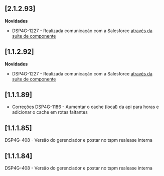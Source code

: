 ﻿## [2.1.2.93]

**Novidades**

- DSP4G-1227 - Realizada comunicação com a Salesforce [através da suíte de componente](https://atendimento.tecnospeed.com.br/hc/pt-br/articles/16176982864279-Guia-Geral-Gerenciador-de-Su%C3%ADte-de-Componentes#:~:text=Na%20se%C3%A7%C3%A3o%20%E2%80%9CN%C3%A3o%20Habilitado%E2%80%9C%20est%C3%A3o%20os%20componentes%20n%C3%A3o%20contratados%2C%20mas%20voc%C3%AA%20pode%20saber%20mais%20sobre%20o%20componente%20em%20quest%C3%A3o%20atrav%C3%A9s%20do%20bot%C3%A3o%20%E2%80%9CConhe%C3%A7a%E2%80%9D)


## [1.1.2.92]

**Novidades**

- DSP4G-1227 - Realizada comunicação com a Salesforce [através da suíte de componente](https://atendimento.tecnospeed.com.br/hc/pt-br/articles/16176982864279-Guia-Geral-Gerenciador-de-Su%C3%ADte-de-Componentes#:~:text=Na%20se%C3%A7%C3%A3o%20%E2%80%9CN%C3%A3o%20Habilitado%E2%80%9C%20est%C3%A3o%20os%20componentes%20n%C3%A3o%20contratados%2C%20mas%20voc%C3%AA%20pode%20saber%20mais%20sobre%20o%20componente%20em%20quest%C3%A3o%20atrav%C3%A9s%20do%20bot%C3%A3o%20%E2%80%9CConhe%C3%A7a%E2%80%9D)

## [1.1.1.89]

* Correções
  DSP4G-1186 - Aumentar o cache (local) da api para horas e adicionar o cache em rotas faltantes

## [1.1.1.85]

DSP4G-408 - Versão do gerenciador e postar no tspm realease interna

## [1.1.1.84]

DSP4G-408 - Versão do gerenciador e postar no tspm realease interna








